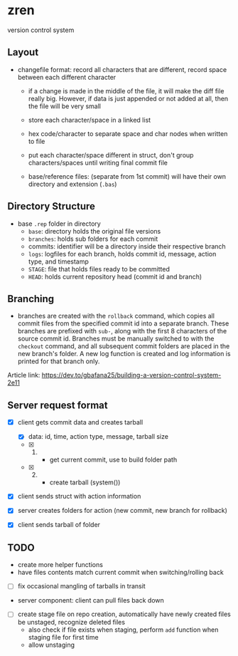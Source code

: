 # zren 
version control system

## Layout

- changefile format: record all characters that are different, record space between each different character
	- if a change is made in the middle of the file, it will make the diff file really big. However, if data is just appended or not added at all, then the file will be very small
	- store each character/space in a linked list
	- hex code/character to separate space and char nodes when written to file
	- put each character/space different in struct, don't group characters/spaces until writing final commit file

	- base/reference files: (separate from 1st commit) will have their own directory and extension (`.bas`)
	
## Directory Structure
- base `.rep` folder in directory
	- `base`: directory holds the original file versions
	- `branches`: holds sub folders for each commit 
	- commits: identifier will be a directory inside their respective branch
	- `logs`: logfiles for each branch, holds commit id, message, action type, and timestamp 
	- `STAGE`: file that holds files ready to be committed
	- `HEAD`: holds current repository head (commit id and branch) 

## Branching
- branches are created with the `rollback` command, which copies all commit files from the specified commit id into a separate branch. These branches are prefixed with `sub-`, along with the first 8 characters of the source commit id. Branches must be manually switched to with the `checkout` command, and all subsequent commit folders are placed in the new branch's folder. A new log function is created and  log information is printed for that branch only.

Article link: https://dev.to/gbafana25/building-a-version-control-system-2e11

## Server request format
- [x] client gets commit data and creates tarball 
	- [x] data: id, time, action type, message, tarball size
	- [x] 1. - get current commit, use to build folder path
	- [x] 2. - create tarball (system())
- [x] client sends struct with action information
- [x] server creates folders for action (new commit, new branch for rollback)
- [x] client sends tarball of folder


## TODO
- create more helper functions
- have files contents match current commit when switching/rolling back 
- [ ] fix occasional mangling of tarballs in transit
-  server component: client can pull files back down 
- [ ] create stage file on repo creation, automatically have newly created files be unstaged, recognize deleted files
	- also check if file exists when staging, perform `add` function when staging file for first time
	- allow unstaging
